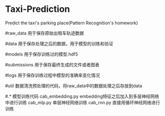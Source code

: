 # Taxi-Prediction
Predict the taxi's parking place(Pattern Recognition's homework)

#raw_data
用于保存原始出租车轨迹数据

#data
用于保存处理之后的数据，用于模型的训练和验证

#models
用于保存训练过的模型.hdf5

#submissions
用于保存最终生成的文件或者图表

#logs
用于保存训练过程中模型的准确率变化情况

#util
数据清洗预处理的代码，将raw_data中的数据处理之后存放到data

#.*
模型训练代码
cab_embedding.py embedding特征之后加入到多层神经网络中进行训练
cab_mlp.py 单层神经网络训练
cab_rnn.py 直接用循环神经网络进行训练